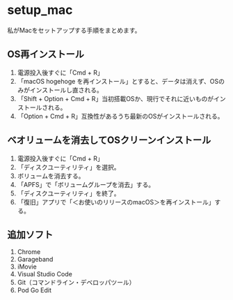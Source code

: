 # setup_mac
私がMacをセットアップする手順をまとめます。  

## OS再インストール
1. 電源投入後すぐに「Cmd + R」
2. 「macOS hogehoge を再インストール」とすると、データは消えず、OSのみがインストールし直される。
3. 「Shift + Option + Cmd + R」当初搭載OSか、現行でそれに近いものがインストールされる。
4. 「Option + Cmd + R」互換性があるうち最新のOSがインストールされる。

## ベオリュームを消去してOSクリーンインストール
1. 電源投入後すぐに「Cmd + R」
2. 「ディスクユーティリティ」を選択。
3. ボリュームを消去する。
4. 「APFS」で「ボリュームグループを消去」する。
5. 「ディスクユーティリティ」を終了。
6. 「復旧」アプリで「＜お使いのリリースのmacOS＞を再インストール」する。

## 追加ソフト
1. Chrome
2. Garageband
3. iMovie
4. Visual Studio Code
5. Git（コマンドライン・デベロッパツール）
6. Pod Go Edit



